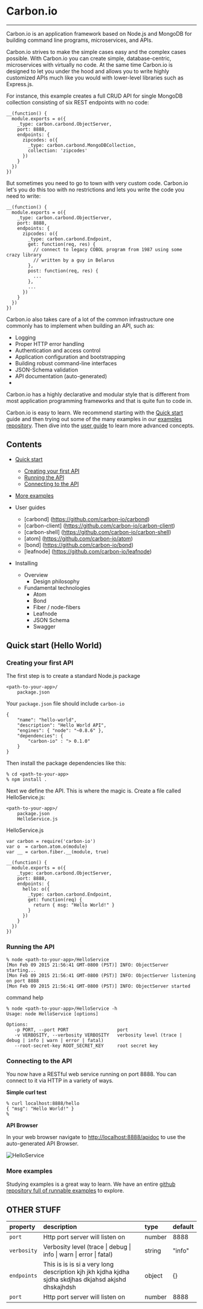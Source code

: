 Carbon.io
==========
***

Carbon.io is an application framework based on Node.js and MongoDB for building command line programs, microservices, and APIs.

Carbon.io strives to make the simple cases easy and the complex cases possible. With Carbon.io you can create simple, database-centric, microservices with virtually no code. At the same time Carbon.io is designed to let you under the hood and allows you to write highly customized APIs much like you would with lower-level libraries such as Express.js. 

For instance, this example creates a full CRUD API for single MongoDB collection consisting of six REST endpoints with no code: 
```node
__(function() {
  module.exports = o({
    _type: carbon.carbond.ObjectServer,
    port: 8888,
    endpoints: {
      zipcodes: o({
        _type: carbon.carbond.MongoDBCollection,
        collection: 'zipcodes'
      })
    }
  })
})
```

But sometimes you need to go to town with very custom code. Carbon.io let's you do this too with no restrictions and lets you write the code you need to write:

```node
__(function() {
  module.exports = o({
    _type: carbon.carbond.ObjectServer,
    port: 8888,
    endpoints: {
      zipcodes: o({
        _type: carbon.carbond.Endpoint,
        get: function(req, res) {
          // connect to legacy COBOL program from 1987 using some crazy library
          // written by a guy in Belarus 
        },
        post: function(req, res) {
          ...
        },
        ...
      })
    }
  })
})
```

Carbon.io also takes care of a lot of the common infrastructure one commonly has to implement when building an API, such as:

* Logging
* Proper HTTP error handling
* Authentication and access control
* Application configuration and bootstrapping
* Building robust command-line interfaces
* JSON-Schema validation
* API documentation (auto-generated)
* 

Carbon.io has a highly declarative and modular style that is different from most application programming frameworks and that is quite fun to code in. 

Carbon.io is easy to learn. We recommend starting with the [Quick start](doc/GettingStarted.md) guide and then trying out some of the many examples in our [examples repository](https://github.com/carbon-io/examples). Then dive into the [user guide]() to learn more advanced concepts.

Contents
-------

* [Quick start](doc/GettingStarted.md)
  * [Creating your first API](doc/GettingStarted.md#creating-the-api)
  * [Running the API](doc/GettingStarted.md#running-the-api)
  * [Connecting to the API](doc/GettingStarted.md#connecting-to-the-api)
* [More examples](https://github.com/carbon-io/examples)
* User guides
  * [carbond] (https://github.com/carbon-io/carbond)
  * [carbon-client] (https://github.com/carbon-io/carbon-client)
  * [carbon-shell] (https://github.com/carbon-io/carbon-shell)
  * [atom] (https://github.com/carbon-io/atom)
  * [bond] (https://github.com/carbon-io/bond)
  * [leafnode] (https://github.com/carbon-io/leafnode)



* Installing 
  * Overview
    * Design philosophy 
  * Fundamental technologies
    * Atom
    * Bond
    * Fiber / node-fibers
    * Leafnode 
    * JSON Schema
    * Swagger
 

Quick start (Hello World)
----------

### Creating your first API

The first step is to create a standard Node.js package

```
<path-to-your-app>/
    package.json
```

Your ```package.json``` file should include ```carbon-io```

```node
{
    "name": "hello-world",
    "description": "Hello World API",
    "engines": { "node": "~0.8.6" },
    "dependencies": {
        "carbon-io" : "> 0.1.0"
    }
}
```

Then install the package dependencies like this:

```console
% cd <path-to-your-app>
% npm install .
```

Next we define the API. This is where the magic is. Create a file called HelloService.js:

```
<path-to-your-app>/
    package.json
    HelloService.js
```

HelloService.js
```node
var carbon = require('carbon-io')
var o  = carbon.atom.o(module)
var __ = carbon.fiber.__(module, true)

__(function() {
  module.exports = o({
    _type: carbon.carbond.ObjectServer,
    port: 8888,
    endpoints: {
      hello: o({
        _type: carbon.carbond.Endpoint,
        get: function(req) {
          return { msg: "Hello World!" }
        }
      })
    }
  })
})
```

### Running the API

```console
% node <path-to-your-app>/HelloService
[Mon Feb 09 2015 21:56:41 GMT-0800 (PST)] INFO: ObjectServer starting...
[Mon Feb 09 2015 21:56:41 GMT-0800 (PST)] INFO: ObjectServer listening on port 8888
[Mon Feb 09 2015 21:56:41 GMT-0800 (PST)] INFO: ObjectServer started
```

command help
```console
% node <path-to-your-app>/HelloService -h
Usage: node HelloService [options]

Options:
   -p PORT, --port PORT                  port
   -v VERBOSITY, --verbosity VERBOSITY   verbosity level (trace | debug | info | warn | error | fatal)
   --root-secret-key ROOT_SECRET_KEY     root secret key
```
### Connecting to the API

You now have a RESTful web service running on port 8888. You can connect to it via HTTP in a variety of ways. 

**Simple curl test**

```console
% curl localhost:8888/hello
{ "msg": "Hello World!" }
%
```

**API Browser**

In your web browser navigate to [http://localhost:8888/apidoc](http://localhost:8888/apidoc) to use the auto-generated API Browser. 

![HelloService](./hello-service.png)

### More examples

Studying examples is a great way to learn. We have an entire [github repository full of runnable examples](https://github.com/carbon-io/examples) to explore. 


OTHER STUFF
--------
| property      | description     | type  | default |
| :------------ |:----------------| :-----| :-----  |
| ```port```    | Http port server will listen on | number | 8888 |
| ```verbosity```  | Verbosity level (trace \| debug \| info \| warn \| error \| fatal) | string | "info" |
| ```endpoints```  | This is is is si a very long description kjh jkh kjdha kjdha sjdha skdjhas dkjahsd akjshd dhskajhdsh | object | {} |
| ```port```          | Http port server will listen on | number | 8888 |
